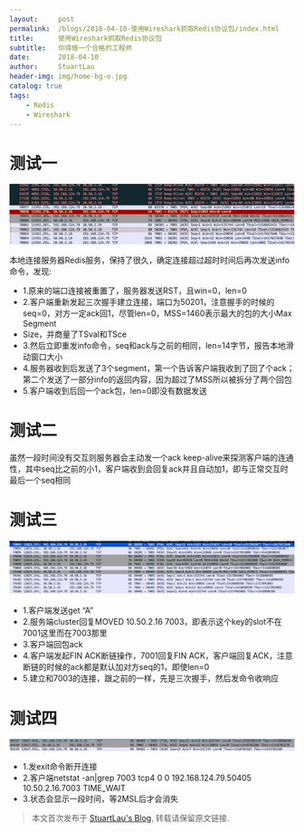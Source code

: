 ```yaml
---
layout:     post
permalink:  /blogs/2018-04-10-使用Wireshark抓取Redis协议包/index.html
title:      使用Wireshark抓取Redis协议包
subtitle:   你得做一个合格的工程师
date:       2018-04-10
author:     StuartLau
header-img: img/home-bg-o.jpg
catalog: true
tags:
    - Redis
    - Wireshark
---
```

# 测试一

![wireshark-view-0](/images/in-post/wireshark-view-0.jpg)

本地连接服务器Redis服务，保持了很久，确定连接超过超时时间后再次发送info命令，发现:
- 1.原来的端口连接被重置了，服务器发送RST，且win=0，len=0
- 2.客户端重新发起三次握手建立连接，端口为50201，注意握手的时候的seq=0，对方一定ack回1，尽管len=0，MSS=1460表示最大的包的大小Max Segment 
- Size，并商量了TSval和TSce
- 3.然后立即重发info命令，seq和ack与之前的相同，len=14字节，报告本地滑动窗口大小
- 4.服务器收到后发送了3个segment，第一个告诉客户端我收到了回了个ack；第二个发送了一部分info的返回内容，因为超过了MSS所以被拆分了两个回包
- 5.客户端收到后回一个ack包，len=0即没有数据发送

# 测试二
虽然一段时间没有交互则服务器会主动发一个ack keep-alive来探测客户端的连通性，其中seq比之前的小1，客户端收到会回复ack并且自动加1，即与正常交互时最后一个seq相同

# 测试三

![wireshark-view-2](/images/in-post/wireshark-view-2.jpg)

- 1.客户端发送get “A” 
- 2.服务端cluster回复MOVED 10.50.2.16 7003，即表示这个key的slot不在7001这里而在7003那里
- 3.客户端回包ack
- 4.客户端发起FIN ACK断链操作，7001回复FIN ACK，客户端回复ACK，注意断链的时候的ack都是默认加对方seq的1，即使len=0
- 5.建立和7003的连接，跟之前的一样，先是三次握手，然后发命令收响应

# 测试四

![wireshark-view-3](/images/in-post/wireshark-view-3.jpg)
- 1.发exit命令断开连接
- 2.客户端netstat -an|grep 7003
tcp4       0      0  192.168.124.79.50405   10.50.2.16.7003        TIME_WAIT
- 3.状态会显示一段时间，等2MSL后才会消失


> 本文首次发布于 [StuartLau's Blog](https://stuartlau.github.io), 转载请保留原文链接.
